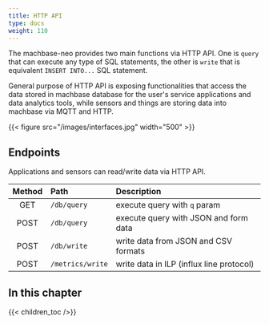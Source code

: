 ```yaml
---
title: HTTP API
type: docs
weight: 110
---
```


The machbase-neo provides two main functions via HTTP API.
One is `query` that can execute any type of SQL statements, the other is `write` that is equivalent `INSERT INTO...` SQL statement.

General purpose of HTTP API is exposing functionalities that access the data stored in machbase database for the user's service applications and data analytics tools,
while sensors and things are storing data into machbase via MQTT and HTTP.

{{< figure src="/images/interfaces.jpg" width="500" >}}


## Endpoints

Applications and sensors can read/write data via HTTP API.

| Method  | Path             | Description                           |
| :-----: | :--------------- | :-------------------------------------|
| GET     | `/db/query`      | execute query with `q` param          |
| POST    | `/db/query`      | execute query with JSON and form data |
| POST    | `/db/write`      | write data from JSON and CSV formats  |
| POST    | `/metrics/write` | write data in ILP (influx line protocol) |

## In this chapter

{{< children_toc />}}
